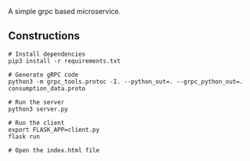 A simple grpc based microservice.

## Constructions
```
# Install dependencies
pip3 install -r requirements.txt

# Generate gRPC code
python3 -m grpc_tools.protoc -I. --python_out=. --grpc_python_out=. consumption_data.proto

# Run the server
python3 server.py

# Run the client
export FLASK_APP=client.py
flask run

# Open the index.html file

